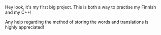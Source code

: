 Hey look, it's my first big project. This is both a way to practise my Finnish and my C++!

Any help regarding the method of storing the words and translations is highly appreciated!